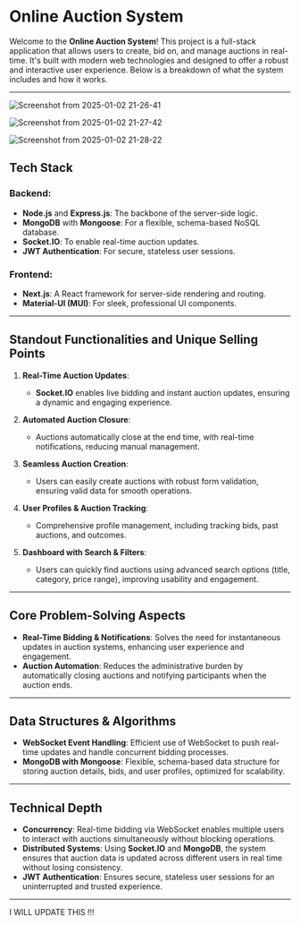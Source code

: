 
# Online Auction System 

Welcome to the **Online Auction System**! This project is a full-stack application that allows users to create, bid on, and manage auctions in real-time. It's built with modern web technologies and designed to offer a robust and interactive user experience. Below is a breakdown of what the system includes and how it works.


---
![Screenshot from 2025-01-02 21-26-41](https://github.com/user-attachments/assets/3ef6cea0-f9cb-4915-8882-5532c72211fd)


![Screenshot from 2025-01-02 21-27-42](https://github.com/user-attachments/assets/5efcc9be-e847-459c-b685-be3326344b23)

![Screenshot from 2025-01-02 21-28-22](https://github.com/user-attachments/assets/6f9aa471-e9aa-46a1-acab-57ab8b76fa5d)


## Tech Stack

### Backend:
- **Node.js** and **Express.js**: The backbone of the server-side logic.
- **MongoDB** with **Mongoose**: For a flexible, schema-based NoSQL database.
- **Socket.IO**: To enable real-time auction updates.
- **JWT Authentication**: For secure, stateless user sessions.

### Frontend:
- **Next.js**: A React framework for server-side rendering and routing.
- **Material-UI (MUI)**: For sleek, professional UI components.

---

## Standout Functionalities and Unique Selling Points

1. **Real-Time Auction Updates**: 
   - **Socket.IO** enables live bidding and instant auction updates, ensuring a dynamic and engaging experience.

2. **Automated Auction Closure**: 
   - Auctions automatically close at the end time, with real-time notifications, reducing manual management.

3. **Seamless Auction Creation**:
   - Users can easily create auctions with robust form validation, ensuring valid data for smooth operations.

4. **User Profiles & Auction Tracking**:
   - Comprehensive profile management, including tracking bids, past auctions, and outcomes.

5. **Dashboard with Search & Filters**:
   - Users can quickly find auctions using advanced search options (title, category, price range), improving usability and engagement.

---

## Core Problem-Solving Aspects

- **Real-Time Bidding & Notifications**: Solves the need for instantaneous updates in auction systems, enhancing user experience and engagement.
- **Auction Automation**: Reduces the administrative burden by automatically closing auctions and notifying participants when the auction ends.

---

## Data Structures & Algorithms

- **WebSocket Event Handling**: Efficient use of WebSocket to push real-time updates and handle concurrent bidding processes.
- **MongoDB with Mongoose**: Flexible, schema-based data structure for storing auction details, bids, and user profiles, optimized for scalability.

---

## Technical Depth

- **Concurrency**: Real-time bidding via WebSocket enables multiple users to interact with auctions simultaneously without blocking operations.
- **Distributed Systems**: Using **Socket.IO** and **MongoDB**, the system ensures that auction data is updated across different users in real time without losing consistency.
- **JWT Authentication**: Ensures secure, stateless user sessions for an uninterrupted and trusted experience.

---


I WILL UPDATE THIS !!!
